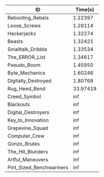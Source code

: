|ID|Time(s)|
|-|-|
|Rebooting_Rebels|1.22397|
|Loose_Screws|1.28114|
|Hackerjacks|1.32274|
|Beasts|1.32421|
|Smalltalk_Dribble|1.33534|
|The_ERROR_List|1.34617|
|Pseudo_Boom|1.45950|
|Byte_Mechanics|1.60246|
|Digitally_Destroyed|1.80768|
|Rug_Heed_Bend|33.97419|
|Creed_Symbol|inf|
|Blackouts|inf|
|Digital_Destroyers|inf|
|Key_to_Innovation|inf|
|Grapevine_Squad|inf|
|Computer_Crew|inf|
|Gonzo_Brutes|inf|
|The_Hit_Blunders|inf|
|Artful_Maneuvers|inf|
|Pint_Sized_Benchwarmers|inf|
